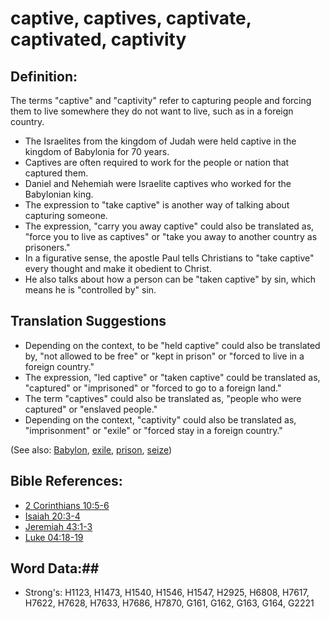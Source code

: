 # captive, captives, captivate, captivated, captivity #

## Definition: ##

The terms "captive" and "captivity" refer to capturing people and forcing them to live somewhere they do not want to live, such as in a foreign country.

* The Israelites from the kingdom of Judah were held captive in the kingdom of Babylonia for 70 years.
* Captives are often required to work for the people or nation that captured them.
* Daniel and Nehemiah were Israelite captives who worked for the Babylonian king.
* The expression to "take captive" is another way of talking about capturing someone.
* The expression, "carry you away captive" could also be translated as, "force you to live as captives" or "take you away to another country as prisoners." 
* In a figurative sense, the apostle Paul tells Christians to "take captive" every thought and make it obedient to Christ.
* He also talks about how a person can be "taken captive" by sin, which means he is "controlled by" sin.

## Translation Suggestions #

* Depending on the context, to be "held captive" could also be translated by, "not allowed to be free" or "kept in prison" or "forced to live in a foreign country."
* The expression, "led captive" or "taken captive" could be translated as, "captured" or "imprisoned" or "forced to go to a foreign land."
* The term "captives" could also be translated as, "people who were captured" or "enslaved people."
* Depending on the context, "captivity" could also be translated as, "imprisonment" or "exile" or "forced stay in a foreign country."

(See also: [Babylon](../names/babylon.md), [exile](exile.md), [prison](prison.md), [seize](seize.md))

## Bible References: ##

* [2 Corinthians 10:5-6](rc://en/tn/help/2co/10/05)
* [Isaiah 20:3-4](rc://en/tn/help/isa/20/03)
* [Jeremiah 43:1-3](rc://en/tn/help/jer/43/01)
* [Luke 04:18-19](rc://en/tn/help/luk/04/18)

## Word Data:##

* Strong's: H1123, H1473, H1540, H1546, H1547, H2925, H6808, H7617, H7622, H7628, H7633, H7686, H7870, G161, G162, G163, G164, G2221
